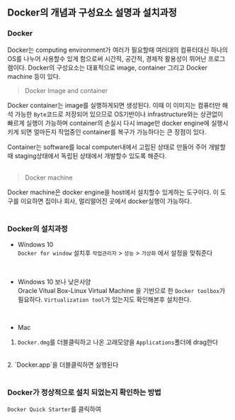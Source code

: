## **Docker의 개념과 구성요소 설명과 설치과정**

### Docker <br />

Docker는 computing environment가 여러가 필요할때 여러대의 컴퓨터대신 하나의 OS를 나누어 사용할수 있게 함으로써 시간적, 공간적, 경제적 활용성이
뛰어난 프로그램이다. Docker의 구성요소는 대표적으로 image, container 그리고 Docker machine 등이 있다.
<br />

> Docker Image and container <br />

Docker container는 image를 실행하게되면 생성된다. 이때 이 이미지는 컴퓨터만 해석 가능한 `Byte`코드로 저장되어 있으므로 OS기반이나 infrastructure와는 상관없이 빠르게 실행이 가능하며 container의 손실시 다시 image만 docker engine에 실행시키게 되면 얼마든지 작업중인 container를 복구가 가능하다는 큰 장점이 있다. 
<br />

Container는 software를 local computer내에서 고립된 상태로 만들어 주어 개발할때 staging상태에서 독립된 상태에서 개발할수 있도록 해준다. 
<br />
<br />

> Docker machine <br />

Docker machine은 docker engine을 host에서 설치할수 있게하는 도구이다. 이 도구를 이요하면 집이나 회사, 멀리떨어진 곳에서 docker실행이 가능하다.
<br />
<br />

### Docker의 설치과정 <br />

- Windows 10 <br />
`Docker for window` 설치후 `작업관리자` > `성능` > `가상화` 에서 설정을 맞춰준다
<br />

- Windows 10 보나 낮은사양 <br />
Oracle Vitual Box-Linux Virtual Machine 을 기반으로 한 `Docker toolbox`가 필요하다. `Virtualization tool`가 있는지도 확인해본후 설치한다.
<br />

- Mac <br />
1. `Docker.dmg`를 더블클릭하고 나온 고래모양을 `Applications`폴더에 drag한다
<br />
2. `Docker.app`을 더블클릭하면 실행된다
<br />
<br />


### Docker가 정상적으로 설치 되었는지 확인하는 방법 <br />

`Docker Quick Starter`를 클릭하여 





